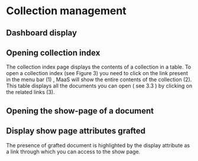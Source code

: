 # Collection management


## Dashboard display



## Opening collection index
The collection index page displays the contents of a collection in a table. To open a collection index (see Figure 3) you need to click on the link present in the menu bar (1) , MaaS will show the entire contents of the collection (2). This table displays all the documents you can open ( see 3.3 ) by clicking on the related links (3).


## Opening the show-page of a document



## Display show page attributes grafted
The presence of grafted document is highlighted by the display attribute as
a link through which you can access to the show page.
